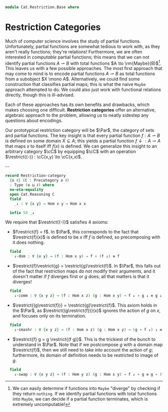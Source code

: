 <!--
```agda
open import Cat.Prelude
import Cat.Reasoning
```
-->

```agda
module Cat.Restriction.Base where
```

# Restriction Categories

Much of computer science involves the study of partial functions.
Unfortunately, partial functions are somewhat tedious to work with,
as they aren't really functions; they're relations! Furthermore,
we are often interested in *computable* partial functions; this means that
we can not identify partial functions $A \rightharpoonup B$ with total functions
$A \to \rm{Maybe}(B)$[^1]. This leaves us with a few possible approaches.
The most first approach that may come to mind is to encode partial functions
$A \rightharpoonup B$ as total functions from a subobject $X \mono A$.
Alternatively, we could find some construction that classifies
partial maps; this is what the naive `Maybe` approach attempted to do.
We could also just work with functional relations directly, though this
is ill-advised.

<!--[TODO: Reed M, 05/08/2023] Link to approaches once formalized -->

[^1]: We can easily determine if functions into `Maybe` "diverge"
by checking if they return `nothing`. If we identify partial functions
with total functions into `Maybe`, we can decide if a partial function
terminates, which is extremely uncomputable!

Each of these approaches has its own benefits and drawbacks, which
makes choosing one difficult. **Restriction categories** offer an
alternative, algebraic approach to the problem, allowing us to neatly
sidestep any questions about encodings.

Our prototypical restriction category will be $\Par$, the category of
sets and partial functions. The key insight is that every partial function
$f : A \rightharpoonup B$ is defined on some domain $X \subseteq A$;
this yields a partial function $f \downarrow : A \rightharpoonup A$
that maps $x$ to itself iff $f(x)$ is defined. We can generalize this
insight to an arbitrary category $\cC$ by equipping $\cC$ with an operation
$\restrict{(-)} : \cC(x,y) \to \cC(x,x)$.

-- <!-- [TODO: Reed M, 01/08/2023] Add link to partial maps -->


```agda
record Restriction-category
  {o ℓ} (C : Precategory o ℓ)
  : Type (o ⊔ ℓ) where
  no-eta-equality
  open Cat.Reasoning C
  field
    _↓ : ∀ {x y} → Hom x y → Hom x x

  infix 50 _↓
```

We require that $\restrict{(-)}$ satisfies 4 axioms:
- $f\restrict{f} = f$. In $\Par$, this corresponds to the fact that
$\restrict{f}(x)$ is defined to be $x$ iff $f$ is defined, so
precomposing with it does nothing.

```agda
  field
    ↓-dom : ∀ {x y} → (f : Hom x y) → f ∘ (f ↓) ≡ f
```

- $\restrict{f}\restrict{g} = \restrict{g}\restrict{f}$. In $\Par$,
this falls out of the fact that restriction maps do not modify their
arguments, and it doesn't matter if $f$ diverges first or $g$ does;
all that matters is that it diverges!

```agda
  field
    ↓-comm : ∀ {x y z} → (f : Hom x z) (g : Hom x y) → f ↓ ∘ g ↓ ≡ g ↓ ∘ f ↓
```

- $\restrict{(g\restrict{f})} = \restrict{g}\restrict{f}$. This axiom
holds in the $\Par$, as $\restrict{(g\restrict{f})}(x)$ ignores the
action of $g$ on $x$, and focuses only on its termination.

```agda
  field
    ↓-smashr : ∀ {x y z} → (f : Hom x z) (g : Hom x y) → (g ∘ f ↓) ↓ ≡ g ↓ ∘ f ↓
```

- $\restrict{f} g = g  \restrict{(f g)}$. This is the trickiest of the
bunch to understand in $\Par$. Note that if we postcompose $g$ with a
domain map $\restrict{f}$, then we still need to take into account the
action of $g$; furthermore, its domain of definition needs to be
restricted to image of $g$.

```agda
  field
    ↓-swap : ∀ {x y z} → (f : Hom y z) (g : Hom x y) → f ↓ ∘ g ≡ g ∘ (f ∘ g) ↓
```
